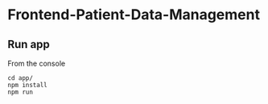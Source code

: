# Frontend-Patient-Data-Management

## Run app
From the console 
```console
cd app/
npm install
npm run
```
